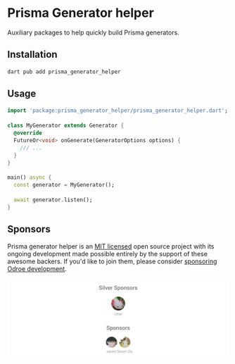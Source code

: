 # Prisma Generator helper

Auxiliary packages to help quickly build Prisma generators.

## Installation

```bash
dart pub add prisma_generator_helper
```

## Usage

```dart
import 'package:prisma_generator_helper/prisma_generator_helper.dart';

class MyGenerator extends Generator {
  @override
  FutureOr<void> onGenerate(GeneratorOptions options) {
    /// ...
  }
}

main() async {
  const generator = MyGenerator();

  await generator.listen();
}
```

## Sponsors

Prisma generator helper is an [MIT licensed](LICENSE) open source project with its ongoing development made possible entirely by the support of these awesome backers. If you'd like to join them, please consider [sponsoring Odroe development](https://github.com/sponsors/odroe).

<p align="center">
  <a target="_blank" href="https://github.com/sponsors/odroe#sponsors">
    <img alt="sponsors" src="https://github.com/odroe/.github/raw/main/sponsors.svg">
  </a>
</p>
